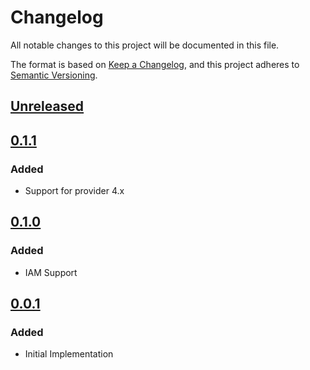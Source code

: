 # Changelog

All notable changes to this project will be documented in this file.

The format is based on [Keep a Changelog](https://keepachangelog.com/en/1.0.0/),
and this project adheres to [Semantic Versioning](https://semver.org/spec/v2.0.0.html).

## [Unreleased]

## [0.1.1]

### Added

- Support for provider 4.x

## [0.1.0]

### Added

- IAM Support

## [0.0.1]

### Added

- Initial Implementation

<!-- markdown-link-check-disable -->

[unreleased]: https://github.com/mineiros-io/terraform-google-project/compare/v0.1.1...HEAD
[0.1.1]: https://github.com/mineiros-io/terraform-google-project/compare/v0.1.0...v0.1.1
[0.1.0]: https://github.com/mineiros-io/terraform-google-project/compare/v0.0.1...v0.1.0
[0.0.1]: https://github.com/mineiros-io/terraform-google-project/releases/tag/v0.0.1

<!-- markdown-link-check-disabled -->
